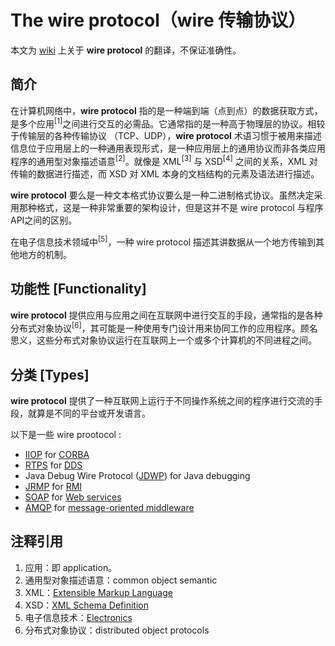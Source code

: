 #  The wire protocol（wire 传输协议）

本文为 [wiki](https://en.wikipedia.org/wiki/Wire_protocol) 上关于 **wire protocol** 的翻译，不保证准确性。



## 简介

在计算机网络中，**wire protocol** 指的是一种端到端（点到点）的数据获取方式，是多个应用<sup>[1]</sup>之间进行交互的必需品。它通常指的是一种高于物理层的协议。相较于传输层的各种传输协议 （TCP、UDP），**wire protocol** 术语习惯于被用来描述信息位于应用层上的一种通用表现形式，是一种应用层上的通用协议而非各类应用程序的通用型对象描述语意<sup>[2]</sup>。就像是 XML<sup>[3]</sup> 与 XSD<sup>[4]</sup> 之间的关系，XML 对传输的数据进行描述，而 XSD 对 XML 本身的文档结构的元素及语法进行描述。

**wire protocol** 要么是一种文本格式协议要么是一种二进制格式协议。虽然决定采用那种格式，这是一种非常重要的架构设计，但是这并不是 wire protocol 与程序API之间的区别。

在电子信息技术领域中<sup>[5]</sup>，一种 wire protocol 描述其讲数据从一个地方传输到其他地方的机制。



## 功能性 [Functionality]

**wire protocol** 提供应用与应用之间在互联网中进行交互的手段，通常指的是各种分布式对象协议<sup>[6]</sup>，其可能是一种使用专门设计用来协同工作的应用程序。顾名思义，这些分布式对象协议运行在互联网上一个或多个计算机的不同进程之间。



## 分类 [Types]

**wire protocol** 提供了一种互联网上运行于不同操作系统之间的程序进行交流的手段，就算是不同的平台或开发语言。


以下是一些 wire prootocol :

- [IIOP](https://en.wikipedia.org/wiki/IIOP) for [CORBA](https://en.wikipedia.org/wiki/CORBA)
- [RTPS](https://en.wikipedia.org/wiki/Real-Time_Publish-Subscribe_(RTPS)_Protocol) for [DDS](https://en.wikipedia.org/wiki/Data_Distribution_Service)
- Java Debug Wire Protocol ([JDWP](https://en.wikipedia.org/wiki/JDWP)) for Java debugging
- [JRMP](https://en.wikipedia.org/w/index.php?title=Java_Remote_Method_Protocol&action=edit&redlink=1) for [RMI](https://en.wikipedia.org/wiki/Java_remote_method_invocation)
- [SOAP](https://en.wikipedia.org/wiki/SOAP) for [Web services](https://en.wikipedia.org/wiki/Web_services)
- [AMQP](https://en.wikipedia.org/wiki/Advanced_Message_Queuing_Protocol) for [message-oriented middleware](https://en.wikipedia.org/wiki/Message-oriented_middleware)




## 注释引用

1. 应用：即 application。
2. 通用型对象描述语意：common object semantic
3. XML：[Extensible Markup Language](https://en.wikipedia.org/wiki/XML)
4. XSD：[XML Schema Definition](https://en.wikipedia.org/wiki/XML_Schema_(W3C))
5. 电子信息技术：[Electronics](https://en.wikipedia.org/wiki/Electronics)
6. 分布式对象协议：distributed object protocols
